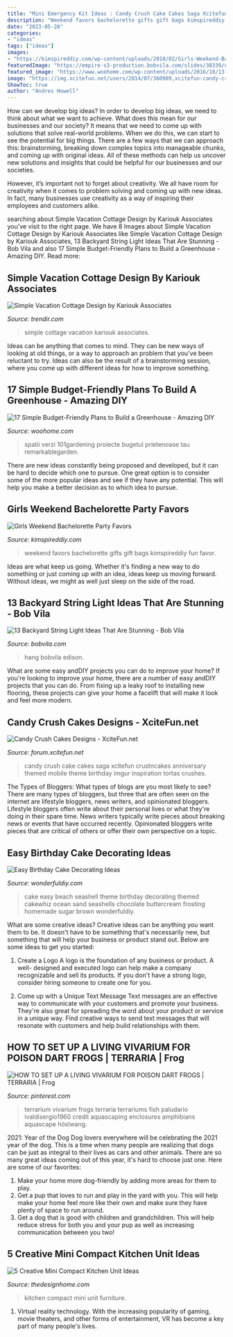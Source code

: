 ```yaml
---
title: "Mini Emergency Kit Ideas : Candy Crush Cake Cakes Saga Xcitefun Crustncakes Anniversary Themed Mobile Theme Birthday Imgur Inspiration Tortas Crushes"
description: "Weekend favors bachelorette gifts gift bags kimspireddiy fun favor"
date: "2023-05-28"
categories:
- "ideas"
tags: ["ideas"]
images:
- "https://kimspireddiy.com/wp-content/uploads/2018/02/Girls-Weekend-Bachelorette-Party-Favors-1.jpg"
featuredImage: "https://empire-s3-production.bobvila.com/slides/38339/original/hang_from_trees_string_lights.jpg?1594324240"
featured_image: "https://www.woohome.com/wp-content/uploads/2016/10/13-handmade-greenhouse-would-fit-well-in-a-small-yard.jpg"
image: "https://img.xcitefun.net/users/2014/07/360989,xcitefun-candy-crush-cakes-3.jpg"
ShowToc: true
author: "Andres Howell"
---
```



How can we develop big ideas?
In order to develop big ideas, we need to think about what we want to achieve. What does this mean for our businesses and our society? It means that we need to come up with solutions that solve real-world problems. When we do this, we can start to see the potential for big things.
There are a few ways that we can approach this: brainstorming, breaking down complex topics into manageable chunks, and coming up with original ideas. All of these methods can help us uncover new solutions and insights that could be helpful for our businesses and our societies.

However, it’s important not to forget about creativity. We all have room for creativity when it comes to problem solving and coming up with new ideas. In fact, many businesses use creativity as a way of inspiring their employees and customers alike.

	

		
searching about Simple Vacation Cottage Design by Kariouk Associates you've visit to the right page. We have 8 Images about Simple Vacation Cottage Design by Kariouk Associates like Simple Vacation Cottage Design by Kariouk Associates, 13 Backyard String Light Ideas That Are Stunning - Bob Vila and also 17 Simple Budget-Friendly Plans to Build a Greenhouse - Amazing DIY. Read more:
		
    
## Simple Vacation Cottage Design By Kariouk Associates

<img loading=lazy src="https://cdn.trendir.com/wp-content/uploads/old/house-design/2013/11/06/simple-vacation-cottage-design-kariouk-associates-1-site.jpg" onerror="this.onerror=null;this.src='https://tse2.mm.bing.net/th?id=OIP.Z5no551Ipjov51S8uy73hAHaFj&amp;pid=15.1';" alt="Simple Vacation Cottage Design by Kariouk Associates">

_Source: trendir.com_

>simple cottage vacation kariouk associates. 

	

Ideas can be anything that comes to mind. They can be new ways of looking at old things, or a way to approach an problem that you've been reluctant to try. Ideas can also be the result of a brainstorming session, where you come up with different ideas for how to improve something.

    
## 17 Simple Budget-Friendly Plans To Build A Greenhouse - Amazing DIY

<img loading=lazy src="https://www.woohome.com/wp-content/uploads/2016/10/13-handmade-greenhouse-would-fit-well-in-a-small-yard.jpg" onerror="this.onerror=null;this.src='https://tse2.mm.bing.net/th?id=OIP.XEvawrhUfY9xAasBWr56gwHaLH&amp;pid=15.1';" alt="17 Simple Budget-Friendly Plans to Build a Greenhouse - Amazing DIY">

_Source: woohome.com_

>spatii verzi 101gardening proiecte bugetul prietenoase tau remarkablegarden. 

	

There are new ideas constantly being proposed and developed, but it can be hard to decide which one to pursue. One great option is to consider some of the more popular ideas and see if they have any potential. This will help you make a better decision as to which idea to pursue.

    
## Girls Weekend Bachelorette Party Favors

<img loading=lazy src="https://kimspireddiy.com/wp-content/uploads/2018/02/Girls-Weekend-Bachelorette-Party-Favors-1.jpg" onerror="this.onerror=null;this.src='https://tse3.mm.bing.net/th?id=OIP.MaDNwQvFVxuYU5Hph_iIOwHaPH&amp;pid=15.1';" alt="Girls Weekend Bachelorette Party Favors">

_Source: kimspireddiy.com_

>weekend favors bachelorette gifts gift bags kimspireddiy fun favor. 

	

Ideas are what keep us going. Whether it's finding a new way to do something or just coming up with an idea, ideas keep us moving forward. Without ideas, we might as well just sleep on the side of the road.

    
## 13 Backyard String Light Ideas That Are Stunning - Bob Vila

<img loading=lazy src="https://empire-s3-production.bobvila.com/slides/38339/original/hang_from_trees_string_lights.jpg?1594324240" onerror="this.onerror=null;this.src='https://tse2.mm.bing.net/th?id=OIP.Cw1G3FnGmu1MB3XK2NrUygHaFX&amp;pid=15.1';" alt="13 Backyard String Light Ideas That Are Stunning - Bob Vila">

_Source: bobvila.com_

>hang bobvila edison. 

	

What are some easy andDIY projects you can do to improve your home?
If you're looking to improve your home, there are a number of easy andDIY projects that you can do. From fixing up a leaky roof to installing new flooring, these projects can give your home a facelift that will make it look and feel more modern.

    
## Candy Crush Cakes Designs - XciteFun.net

<img loading=lazy src="https://img.xcitefun.net/users/2014/07/360989,xcitefun-candy-crush-cakes-3.jpg" onerror="this.onerror=null;this.src='https://tse1.mm.bing.net/th?id=OIP.TXMtvj6Q4Bb5kfXLdyOI1QHaKS&amp;pid=15.1';" alt="Candy Crush Cakes Designs - XciteFun.net">

_Source: forum.xcitefun.net_

>candy crush cake cakes saga xcitefun crustncakes anniversary themed mobile theme birthday imgur inspiration tortas crushes. 

	

The Types of Bloggers: What types of blogs are you most likely to see?
There are many types of bloggers, but three that are often seen on the internet are lifestyle bloggers, news writers, and opinionated bloggers. Lifestyle bloggers often write about their personal lives or what they're doing in their spare time. News writers typically write pieces about breaking news or events that have occurred recently. Opinionated bloggers write pieces that are critical of others or offer their own perspective on a topic.

    
## Easy Birthday Cake Decorating Ideas

<img loading=lazy src="https://cdn.wonderfuldiy.com/wp-content/uploads/2016/01/Seashell-Cake.jpg" onerror="this.onerror=null;this.src='https://tse4.mm.bing.net/th?id=OIP.X6qESmVosCRu2QOO0OBc5QHaLl&amp;pid=15.1';" alt="Easy Birthday Cake Decorating Ideas">

_Source: wonderfuldiy.com_

>cake easy beach seashell theme birthday decorating themed cakewhiz ocean sand seashells chocolate buttercream frosting homemade sugar brown wonderfuldiy. 

	

What are some creative ideas?
Creative ideas can be anything you want them to be. It doesn't have to be something that's necessarily new, but something that will help your business or product stand out. Below are some ideas to get you started:
1. Create a Logo
A logo is the foundation of any business or product. A well- designed and executed logo can help make a company recognizable and sell its products. If you don't have a strong logo, consider hiring someone to create one for you.

2. Come up with a Unique Text Message
Text messages are an effective way to communicate with your customers and promote your business. They're also great for spreading the word about your product or service in a unique way. Find creative ways to send text messages that will resonate with customers and help build relationships with them.


    
## HOW TO SET UP A LIVING VIVARIUM FOR POISON DART FROGS | TERRARIA | Frog

<img loading=lazy src="https://i.pinimg.com/736x/80/ad/77/80ad77660e5593adb397c8e002f82ffb.jpg" onerror="this.onerror=null;this.src='https://tse3.mm.bing.net/th?id=OIP.qGbEPwOtOjiX5QA9GUj9IwHaJ4&amp;pid=15.1';" alt="HOW TO SET UP A LIVING VIVARIUM FOR POISON DART FROGS | TERRARIA | Frog">

_Source: pinterest.com_

>terrarium vivarium frogs terraria terrariums fish paludario ivaldisergio1960 credit aquascaping enclosures amphibians aquascape höslwang. 

	

2021: Year of the Dog
Dog lovers everywhere will be celebrating the 2021 year of the dog. This is a time when many people are realizing that dogs can be just as integral to their lives as cars and other animals. There are so many great ideas coming out of this year, it's hard to choose just one. Here are some of our favorites: 
1) Make your home more dog-friendly by adding more areas for them to play.
2) Get a pup that loves to run and play in the yard with you. This will help make your home feel more like their own and make sure they have plenty of space to run around. 
3) Get a dog that is good with children and grandchildren. This will help reduce stress for both you and your pup as well as increasing communication between you two!

    
## 5 Creative Mini Compact Kitchen Unit Ideas

<img loading=lazy src="https://thedesignhome.com/wp-content/uploads/2021/02/2cc0kne3lcs-scaled.jpg" onerror="this.onerror=null;this.src='https://tse4.mm.bing.net/th?id=OIP.50gxJdkiBejzRIBwUEM9gQHaLH&amp;pid=15.1';" alt="5 Creative Mini Compact Kitchen Unit Ideas">

_Source: thedesignhome.com_

>kitchen compact mini unit furniture. 

	

1. Virtual reality technology. With the increasing popularity of gaming, movie theaters, and other forms of entertainment, VR has become a key part of many people's lives.

